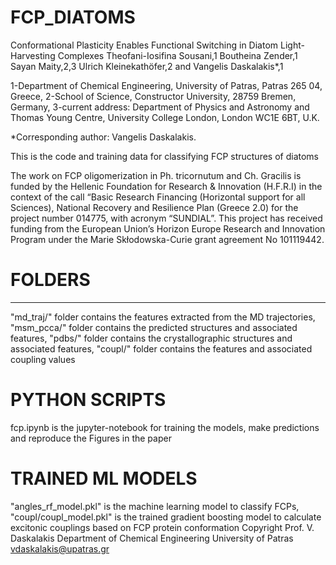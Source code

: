 # FCP_DIATOMS
Conformational Plasticity Enables Functional Switching in Diatom Light-Harvesting Complexes
Theofani-Iosifina Sousani,1 Boutheina Zender,1 Sayan Maity,2,3 Ulrich Kleinekathöfer,2 and Vangelis Daskalakis*,1

1-Department of Chemical Engineering, University of Patras, Patras 265 04, Greece, 
2-School of Science, Constructor University, 28759 Bremen, Germany,
3-current address: Department of Physics and Astronomy and Thomas Young Centre, University College London, London WC1E 6BT, U.K.

*Corresponding author: Vangelis Daskalakis.

This is the code and training data for classifying FCP structures of diatoms

The work on FCP oligomerization in Ph. tricornutum and Ch. Gracilis is funded by the Hellenic
Foundation for Research & Innovation (H.F.R.I) in the context of the call “Basic Research
Financing (Horizontal support for all Sciences), National Recovery and Resilience Plan
(Greece 2.0) for the project number 014775, with acronym “SUNDIAL”.
This project has received funding from the European Union’s Horizon Europe Research and
Innovation Program under the Marie Skłodowska-Curie grant agreement No 101119442.

# FOLDERS
----------------------------------------------------------------------------
"md_traj/" folder contains the features extracted from the MD trajectories, 
"msm_pcca/" folder contains the predicted structures and associated features, 
"pdbs/" folder contains the crystallographic structures and associated features, 
"coupl/" folder contains the features and associated coupling values
# PYTHON SCRIPTS
fcp.ipynb is the jupyter-notebook for training the models, make predictions and reproduce the Figures in the paper
# TRAINED ML MODELS
"angles_rf_model.pkl" is the machine learning model to classify FCPs, "coupl/coupl_model.pkl" is the trained gradient boosting model to calculate excitonic couplings based on FCP protein conformation
Copyright
Prof. V. Daskalakis
Department of Chemical Engineering
University of Patras
vdaskalakis@upatras.gr
